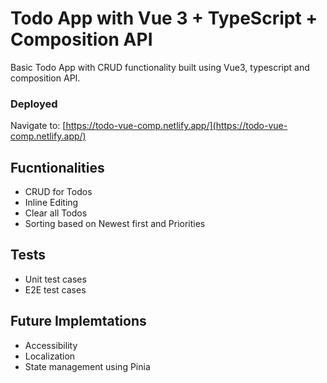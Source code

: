 # Todo App with Vue 3 + TypeScript + Composition API

Basic Todo App with CRUD functionality built using Vue3, typescript and composition API.

### Deployed

Navigate to: [https://todo-vue-comp.netlify.app/](https://todo-vue-comp.netlify.app/)

## Fucntionalities

- CRUD for Todos
- Inline Editing
- Clear all Todos
- Sorting based on Newest first and Priorities

## Tests

- Unit test cases
- E2E test cases

## Future Implemtations

- Accessibility
- Localization
- State management using Pinia
